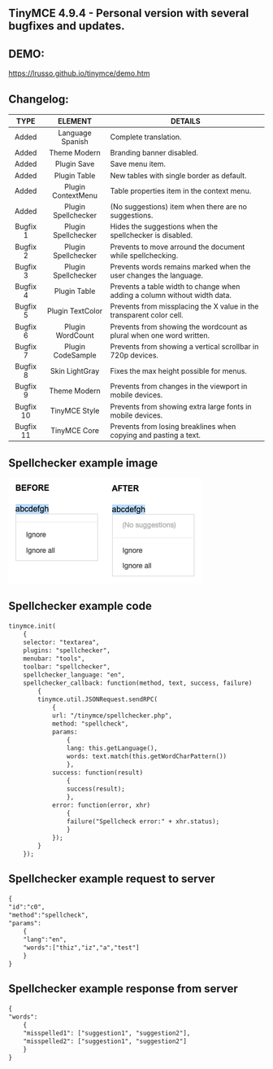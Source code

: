 ## TinyMCE 4.9.4 - Personal version with several bugfixes and updates.


## DEMO:

https://lrusso.github.io/tinymce/demo.htm

## Changelog:

TYPE | ELEMENT | DETAILS
:---: | :---: | --- |
Added | Language Spanish | Complete translation.
Added | Theme Modern | Branding banner disabled.
Added | Plugin Save | Save menu item.
Added | Plugin Table | New tables with single border as default.
Added | Plugin ContextMenu | Table properties item in the context menu.
Added | Plugin Spellchecker | (No suggestions) item when there are no suggestions.
Bugfix 1 | Plugin Spellchecker | Hides the suggestions when the spellchecker is disabled.
Bugfix 2 | Plugin Spellchecker | Prevents to move arround the document while spellchecking.
Bugfix 3 | Plugin Spellchecker | Prevents words remains marked when the user changes the language.
Bugfix 4 | Plugin Table | Prevents a table width to change when adding a column without width data.
Bugfix 5 | Plugin TextColor | Prevents from missplacing the X value in the transparent color cell.
Bugfix 6 | Plugin WordCount | Prevents from showing the wordcount as plural when one word written.
Bugfix 7 | Plugin CodeSample | Prevents from showing a vertical scrollbar in 720p devices.
Bugfix 8 | Skin LightGray | Fixes the max height possible for menus.
Bugfix 9 | Theme Modern | Prevents from changes in the viewport in mobile devices.
Bugfix 10 | TinyMCE Style | Prevents from showing extra large fonts in mobile devices.
Bugfix 11 | TinyMCE Core | Prevents from losing breaklines when copying and pasting a text.

## Spellchecker example image

![alt spellchecker](https://raw.githubusercontent.com/lrusso/tinymce/master/spellchecker.png)

## Spellchecker example code

```
tinymce.init(
    {
    selector: "textarea",
    plugins: "spellchecker",
    menubar: "tools",
    toolbar: "spellchecker",
    spellchecker_language: "en",
    spellchecker_callback: function(method, text, success, failure)
        {
        tinymce.util.JSONRequest.sendRPC(
            {
            url: "/tinymce/spellchecker.php",
            method: "spellcheck",
            params:
                {
                lang: this.getLanguage(),
                words: text.match(this.getWordCharPattern())
                },
            success: function(result)
                {
                success(result);
                },
            error: function(error, xhr)
                {
                failure("Spellcheck error:" + xhr.status);
                }
            });
        }
    });
```

## Spellchecker example request to server

```
{
"id":"c0",
"method":"spellcheck",
"params":
    {
    "lang":"en",
    "words":["thiz","iz","a","test"]
    }
}
```

## Spellchecker example response from server

```
{
"words":
    {
    "misspelled1": ["suggestion1", "suggestion2"],
    "misspelled2": ["suggestion1", "suggestion2"]
    }
}
```
